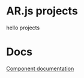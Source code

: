 # AR.js projects
hello projects

# Docs
[Component documentation](http://masakiando.github.io/abc/)
